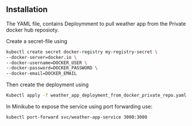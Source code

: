 



## Installation

The YAML file, contains Deploymment to pull weather app from the Private docker hub reposioty. 

Create a secret-file using

```bash
kubectl create secret docker-registry my-registry-secret \
--docker-server=docker.io \
--docker-username=DOCKER_USER \
--docker-password=DOCKER_PASSWORD \
--docker-email=DOCKER_EMAIL
```

Then create the deployment using 
```bash
Kubectl apply -f weather_app_deployment_from_docker_private_repo.yaml
```


In Minikube to expose the service using port forwarding use: 
```bash
kubectl port-forward svc/weather-app-service 3000:3000
```
